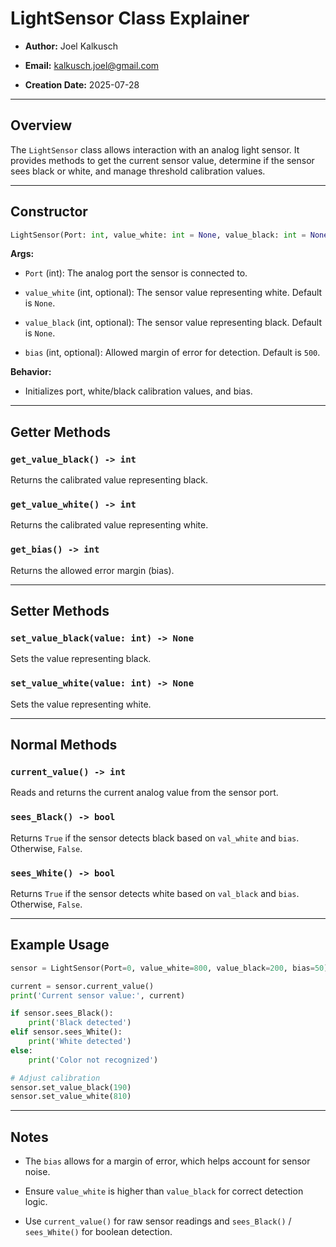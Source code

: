 # LightSensor Class Explainer

- **Author:** Joel Kalkusch

- **Email:** [kalkusch.joel@gmail.com](mailto:kalkusch.joel@gmail.com)

- **Creation Date:** 2025-07-28

---

## Overview

The `LightSensor` class allows interaction with an analog light sensor. It provides methods to get the current sensor value, determine if the sensor sees black or white, and manage threshold calibration values.

---

## Constructor

```python
LightSensor(Port: int, value_white: int = None, value_black: int = None, bias: int = 500)
```

**Args:**

- `Port` (int): The analog port the sensor is connected to.

- `value_white` (int, optional): The sensor value representing white. Default is `None`.

- `value_black` (int, optional): The sensor value representing black. Default is `None`.

- `bias` (int, optional): Allowed margin of error for detection. Default is `500`.

**Behavior:**

- Initializes port, white/black calibration values, and bias.

---

## Getter Methods

### `get_value_black() -> int`

Returns the calibrated value representing black.

### `get_value_white() -> int`

Returns the calibrated value representing white.

### `get_bias() -> int`

Returns the allowed error margin (bias).

---

## Setter Methods

### `set_value_black(value: int) -> None`

Sets the value representing black.

### `set_value_white(value: int) -> None`

Sets the value representing white.

---

## Normal Methods

### `current_value() -> int`

Reads and returns the current analog value from the sensor port.

### `sees_Black() -> bool`

Returns `True` if the sensor detects black based on `val_white` and `bias`. Otherwise, `False`.

### `sees_White() -> bool`

Returns `True` if the sensor detects white based on `val_black` and `bias`. Otherwise, `False`.

---

## Example Usage

```python
sensor = LightSensor(Port=0, value_white=800, value_black=200, bias=50)

current = sensor.current_value()
print('Current sensor value:', current)

if sensor.sees_Black():
    print('Black detected')
elif sensor.sees_White():
    print('White detected')
else:
    print('Color not recognized')

# Adjust calibration
sensor.set_value_black(190)
sensor.set_value_white(810)
```

---

## Notes

- The `bias` allows for a margin of error, which helps account for sensor noise.

- Ensure `value_white` is higher than `value_black` for correct detection logic.

- Use `current_value()` for raw sensor readings and `sees_Black()` / `sees_White()` for boolean detection.
